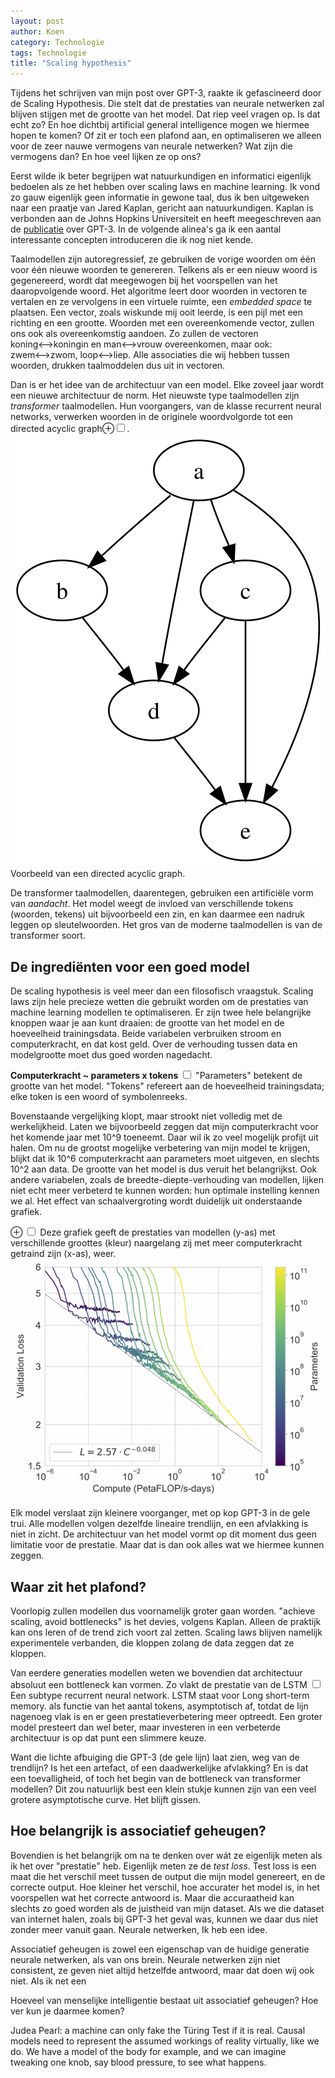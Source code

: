 ```yaml
---
layout: post
author: Koen
category: Technologie
tags: Technologie
title: "Scaling hypothesis"
---
```

Tijdens het schrijven van mijn post over GPT-3, raakte ik gefascineerd door de Scaling Hypothesis. Die stelt dat de prestaties van neurale netwerken zal blijven stijgen met de grootte van het model. Dat riep veel vragen op. Is dat echt zo? En hoe dichtbij artificial general intelligence mogen we hiermee hopen te komen? Of zit er toch een plafond aan, en optimaliseren we alleen voor de zeer nauwe vermogens van neurale netwerken? Wat zijn die vermogens dan? En hoe veel lijken ze op ons?
<!--more-->

Eerst wilde ik beter begrijpen wat natuurkundigen en informatici eigenlijk bedoelen als ze het hebben over scaling laws en machine learning. Ik vond zo gauw eigenlijk geen informatie in gewone taal, dus ik ben uitgeweken naar een praatje van Jared Kaplan, gericht aan natuurkundigen. Kaplan is verbonden aan de Johns Hopkins Universiteit en heeft meegeschreven aan de <a href="https://arxiv.org/abs/2005.14165" target="_blank">publicatie</a> over GPT-3. In de volgende alinea's ga ik een aantal interessante concepten introduceren die ik nog niet kende.  

Taalmodellen zijn autoregressief, ze gebruiken de vorige woorden om één voor één nieuwe woorden te genereren. Telkens als er een nieuw woord is gegenereerd, wordt dat meegewogen bij het voorspellen van het daaropvolgende woord. Het algoritme leert door woorden in vectoren te vertalen en ze vervolgens in een virtuele ruimte, een <i>embedded space</i> te plaatsen. Een vector, zoals wiskunde mij ooit leerde, is een pijl met een richting en een grootte. Woorden met een overeenkomende vector, zullen ons ook als overeenkomstig aandoen. Zo zullen de vectoren koning&#10231;koningin en man&#10231;vrouw overeenkomen, maar ook: zwem&#10231;zwom, loop&#10231;liep. Alle associaties die wij hebben tussen woorden, drukken taalmoddelen dus uit in vectoren.

Dan is er het idee van de architectuur van een model. Elke zoveel jaar wordt een nieuwe architectuur de norm. Het nieuwste type taalmodellen zijn <i>transformer</i> taalmodellen. Hun voorgangers, van de klasse recurrent neural networks, verwerken woorden in de originele woordvolgorde tot een directed acyclic graph<label for="sn-dag" class="margin-toggle">⊕</label><input type="checkbox" id="sn-dag" class="margin-toggle"/>.
<span class="marginnote">
    <img src="/assets/images/2021-05-05-Scaling-hypothesis/DAG.svg" alt="Voorbeeld van een directed acyclic graph.">
    Voorbeeld van een directed acyclic graph.
</span>


De transformer taalmodellen, daarentegen, gebruiken een artificiële vorm van <i>aandacht</i>. Het model weegt de invloed van verschillende tokens (woorden, tekens) uit bijvoorbeeld een zin, en kan daarmee een nadruk leggen op sleutelwoorden. Het gros van de moderne taalmodellen is van de transformer soort. 

## De ingrediënten voor een goed model
De scaling hypothesis is veel meer dan een filosofisch vraagstuk. Scaling laws zijn hele precieze wetten die gebruikt worden om de prestaties van machine learning modellen te optimaliseren. Er zijn twee hele belangrijke knoppen waar je aan kunt draaien: de grootte van het model en de hoeveelheid trainingsdata. Beide variabelen verbruiken stroom en computerkracht, en dat kost geld. Over de verhouding tussen data en modelgrootte moet dus goed worden nagedacht. 

<b>Computerkracht ~ parameters x tokens</b><label for="sn-formula"
       class="margin-toggle sidenote-number">
</label>
<input type="checkbox"
       id="sn-formula"
       class="margin-toggle"/>
<span class="sidenote">"Parameters" betekent de grootte van het model. "Tokens" refereert aan de hoeveelheid trainingsdata; elke token is een woord of symbolenreeks.</span>

Bovenstaande vergelijking klopt, maar strookt niet volledig met de werkelijkheid. Laten we bijvoorbeeld zeggen dat mijn computerkracht voor het komende jaar met 10^9 toeneemt. Daar wil ik zo veel mogelijk profijt uit halen. Om nu de grootst mogelijke verbetering van mijn model te krijgen, blijkt dat ik 10^6 computerkracht aan parameters moet uitgeven, en slechts 10^2 aan data. De grootte van het model is dus veruit het belangrijkst. Ook andere variabelen, zoals de breedte-diepte-verhouding van modellen, lijken niet echt meer verbeterd te kunnen worden: hun optimale instelling kennen we al. Het effect van schaalvergroting wordt duidelijk uit onderstaande grafiek. 

<label for="mn-graph"
       class="margin-toggle">⊕
</label>
<input type="checkbox"
       id="mn-graph"
       class="margin-toggle"/>
<span class="marginnote">Deze grafiek geeft de prestaties van modellen (y-as) met verschillende groottes (kleur) naargelang zij met meer computerkracht getraind zijn (x-as), weer.</span>
![Curve die computerkracht tegen prestatie uitzet.](/assets/images/2021-05-05-Scaling-hypothesis/Compute.png)

Elk model verslaat zijn kleinere voorganger, met op kop GPT-3 in de gele trui. Alle modellen volgen dezelfde lineaire trendlijn, en een afvlakking is niet in zicht. De architectuur van het model vormt op dit moment dus geen limitatie voor de prestatie. Maar dat is dan ook alles wat we hiermee kunnen zeggen. 

## Waar zit het plafond?
Voorlopig zullen modellen dus voornamelijk groter gaan worden. "achieve scaling, avoid bottlenecks" is het devies, volgens Kaplan. Alleen de praktijk kan ons leren of de trend zich voort zal zetten. Scaling laws blijven namelijk experimentele verbanden, die kloppen zolang de data zeggen dat ze kloppen.

Van eerdere generaties modellen weten we bovendien dat architectuur absoluut een bottleneck kan vormen. Zo vlakt de prestatie van de LSTM<label for="sn-lstm" class="margin-toggle sidenote-number"></label>
<input type="checkbox"
       id="sn-lstm"
       class="margin-toggle"/>
<span class="sidenote">Een subtype recurrent neural network. LSTM staat voor Long short-term memory.</span> als functie van het aantal tokens, asymptotisch af, totdat de lijn nagenoeg vlak is en er geen prestatieverbetering meer optreedt. Een groter model presteert dan wel beter, maar investeren in een verbeterde architectuur is op dat punt een slimmere keuze. 

Want die lichte afbuiging die GPT-3 (de gele lijn) laat zien, weg van de trendlijn? Is het een artefact, of een daadwerkelijke afvlakking? En is dat een toevalligheid, of toch het begin van de bottleneck van transformer modellen? Dit zou natuurlijk best een klein stukje kunnen zijn van een veel grotere asymptotische curve. Het blijft gissen. 


## Hoe belangrijk is associatief geheugen?
Bovendien is het belangrijk om na te denken over wát ze eigenlijk meten als ik het over "prestatie" heb. Eigenlijk meten ze de <i>test loss</i>. Test loss is een maat die het verschil meet tussen de output die mijn model genereert, en de correcte output. Hoe kleiner het verschil, hoe accurater het model is, in het voorspellen wat het correcte antwoord is. Maar die accuraatheid kan slechts zo goed worden als de juistheid van mijn dataset. Als we die dataset van internet halen, zoals bij GPT-3 het geval was, kunnen we daar dus niet zonder meer vanuit gaan. 
Neurale netwerken,
Ik heb een idee. 

Associatief geheugen is zowel een eigenschap van de huidige generatie neurale netwerken, als van ons brein. 
Neurale netwerken zijn niet consistent, ze geven niet altijd hetzelfde antwoord, maar dat doen wij ook niet. Als ik net een 


Hoeveel van menselijke intelligentie bestaat uit associatief geheugen? Hoe ver kun je daarmee komen? 

Judea Pearl: a machine can only fake the Türing Test if it is real. Causal models need to represent the assumed workings of reality virtually, like we do. We have a model of the body for example, and we can imagine tweaking one knob, say blood pressure, to see what happens. 